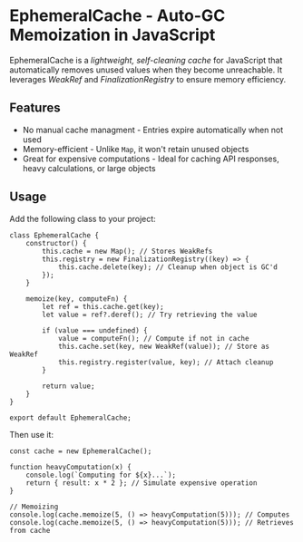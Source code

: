 # EphemeralCache - Auto-GC Memoization in JavaScript
EphemeralCache is a *lightweight, self-cleaning cache* for JavaScript that automatically removes unused values when they become unreachable. It leverages *WeakRef* and *FinalizationRegistry* to ensure memory efficiency.
## Features
* No manual cache managment - Entries expire automatically when not used
* Memory-efficient - Unlike `Map`, it won't retain unused objects
* Great for expensive computations - Ideal for caching API responses, heavy calculations, or large objects
## Usage
Add the following class to your project:
```
class EphemeralCache {
	constructor() {
		this.cache = new Map(); // Stores WeakRefs
		this.registry = new FinalizationRegistry((key) => {
			this.cache.delete(key); // Cleanup when object is GC'd
		});
	}

	memoize(key, computeFn) {
		let ref = this.cache.get(key);
		let value = ref?.deref(); // Try retrieving the value
		
		if (value === undefined) {
			value = computeFn(); // Compute if not in cache
			this.cache.set(key, new WeakRef(value)); // Store as WeakRef
			this.registry.register(value, key); // Attach cleanup
		}

		return value;
	}
}

export default EphemeralCache;
```
Then use it:
```
const cache = new EphemeralCache();

function heavyComputation(x) {
	console.log(`Computing for ${x}...`);
	return { result: x * 2 }; // Simulate expensive operation
}

// Memoizing
console.log(cache.memoize(5, () => heavyComputation(5))); // Computes
console.log(cache.memoize(5, () => heavyComputation(5))); // Retrieves from cache
```
